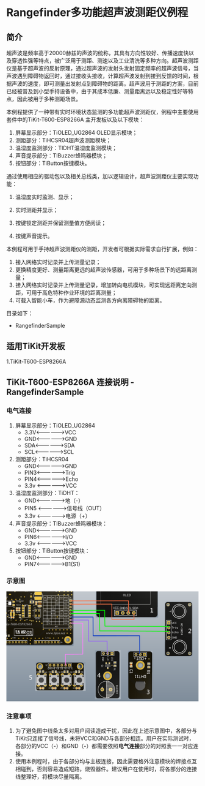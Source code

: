 # Rangefinder多功能超声波测距仪例程

## 简介

超声波是频率高于20000赫兹的声波的统称，其具有方向性较好、传播速度快以及穿透性强等特点，被广泛用于测距、测速以及工业清洗等多种方向。超声波测距仪是基于超声波的反射原理，通过超声波的发射头发射固定频率的超声波信号，当声波遇到障碍物返回时，通过接收头接收，计算超声波发射到接到反馈的时间，根据声波的速度，即可测量出发射点到障碍物的距离。超声波用于测距的方案，目前已经被普及到小型手持设备中，由于其成本低廉、测量距离远以及稳定性好等特点，因此被用于多种测距场景。

本例程提供了一种带有实时环境状态监测的多功能超声波测距仪，例程中主要使用套件中的TiKit-T600-ESP8266A 主开发板以及以下模块：

1. 屏幕显示部分：TiOLED_UG2864 OLED显示模块；
2. 测距部分：TiHCSR04超声波测距模块；
3. 温湿度监测部分：TIDHT温湿度监测模块；
4. 声音提示部分：TIBuzzer蜂鸣器模块；
5. 按钮部分：TiButton按键模块。

通过使用相应的驱动包以及相关总线类，加以逻辑设计，超声波测距仪主要实现功能：

1. 温湿度实时监测、显示；

2. 实时测距并显示；

3. 按键锁定测距并保留测量值方便阅读；

4. 按键声音提示。

本例程可用于手持超声波测距仪的测距，开发者可根据实际需求自行扩展，例如：
1. 接入网络实时记录并上传测量记录；
2. 更换精度更好、测量距离更远的超声波传感器，可用于多种场景下的远距离测量；
3. 接入网络实时记录并上传测量记录，增加转向电机模块，可实现远距离定向测距，可用于高危特种作业环境的距离测量；
4. 可载入智能小车，作为避障源动态监测各方向离障碍物的距离。

目录如下：

- RangefinderSample

## 适用TiKit开发板 

1.TiKit-T600-ESP8266A

## TiKit-T600-ESP8266A 连接说明 - RangefinderSample

### 电气连接

1. 屏幕显示部分：TiOLED_UG2864
   - 3.3V<------>VCC
   - GND<------>GND
   - SDA<------>SDA
   - SCL<------>SCL
2. 测距部分：TiHCSR04
   - GND<------>GND
   - PIN3<------>Trig
   - PIN4<------>Echo
   - 3.3v <------>VCC
3. 温湿度监测部分：TiDHT：
   - GND<------>地（-）
   - PIN5  <------>信号线（OUT）
   - 3.3v <------>电源（+）
4. 声音提示部分：TIBuzzer蜂鸣器模块：
   - GND<------>GND
   - PIN6<------>I/O
   - 3.3v <------>VCC
5. 按钮部分：TiButton按键模块：
   - GND<------>GND
   - PIN7<------>B1(S1)

### 示意图

![TiButton 四按键功能例程](.\Picture\TiOS_Rangefinder例程.png)

### 注意事项

1. 为了避免图中线条太多对用户阅读造成干扰，因此在上述示意图中，各部分与TiKit只连接了信号线，未将VCC和GND与各部分相连。用户在实际测试时，各部分的VCC（-）和GND（-）都需要依照**电气连接**部分的对照表一一对应连接。
2. 使用本例程时，由于各部分均与主板连接，因此需要格外注意模块的焊接点互相碰到，否则容易造成短路，烧毁器件。建议用户在使用时，将各部分的连接线整理好，将模块尽量隔离。